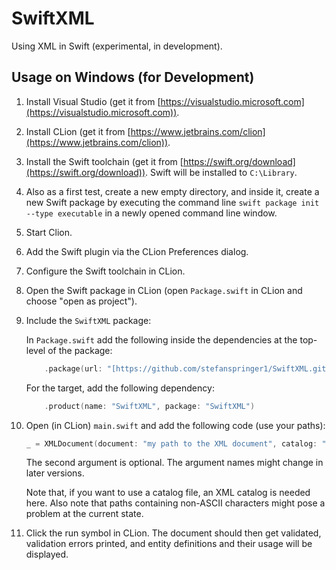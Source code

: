 # SwiftXML

Using XML in Swift (experimental, in development).

## Usage on Windows (for Development)

1. Install Visual Studio (get it from [https://visualstudio.microsoft.com](https://visualstudio.microsoft.com)).

2. Install CLion (get it from [https://www.jetbrains.com/clion](https://www.jetbrains.com/clion)).

3. Install the Swift toolchain (get it from [https://swift.org/download](https://swift.org/download)). Swift will be installed to `C:\Library`.

4. Also as a first test, create a new empty directory, and inside it, create a new Swift package by executing the command line `swift package init --type executable` in a newly opened command line window.

4. Start Clion.

5. Add the Swift plugin via the CLion Preferences dialog.

6. Configure the Swift toolchain in CLion.

7. Open the Swift package in CLion (open `Package.swift` in CLion and choose "open as project").

8. Include the `SwiftXML` package:
   
   In `Package.swift` add the following inside the dependencies at the top-level of the package:

    ```swift
        .package(url: "[https://github.com/stefanspringer1/SwiftXML.git](https://github.com/stefanspringer1/SwiftXML.git)", from: "0.0.1"),
    ```

    For the target, add the following dependency:

    ```swift
        .product(name: "SwiftXML", package: "SwiftXML")
    ```

9.  Open (in CLion) `main.swift` and add the following code (use your paths):

    ```swift
    _ = XMLDocument(document: "my path to the XML document", catalog: "my path to the catalog")
    ```

    The second argument is optional. The argument names might change in later versions.

    Note that, if you want to use a catalog file, an XML catalog is needed here. Also note that paths containing non-ASCII characters might pose a problem at the current state.

10.  Click the run symbol in CLion. The document should then get validated, validation errors printed, and entity definitions and their usage will be displayed.